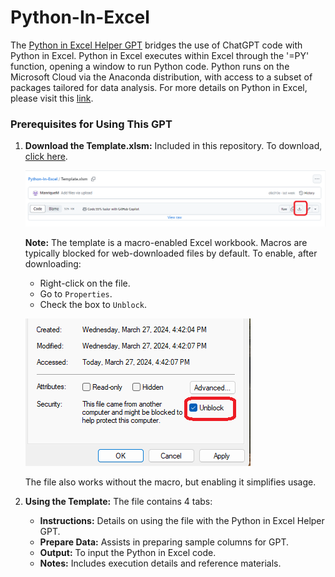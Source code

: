 # Python-In-Excel

The [Python in Excel Helper GPT](https://chat.openai.com/g/g-dubFVnxZQ-python-in-excel-helper) bridges the use of ChatGPT code with Python in Excel. Python in Excel executes within Excel through the '=PY' function, opening a window to run Python code. Python runs on the Microsoft Cloud via the Anaconda distribution, with access to a subset of packages tailored for data analysis. For more details on Python in Excel, please visit this [link](https://support.microsoft.com/en-gb/office/get-started-with-python-in-excel-a33fbcbe-065b-41d3-82cf-23d05397f53d).

### Prerequisites for Using This GPT

1. **Download the Template.xlsm:** Included in this repository. To download, [click here](Template.xlsm).

    ![ImageA](Images/DownloadFile.png)

    **Note:** The template is a macro-enabled Excel workbook. Macros are typically blocked for web-downloaded files by default. To enable, after downloading:
    - Right-click on the file.
    - Go to `Properties`.
    - Check the box to `Unblock`.

    ![ImageB](Images/EnableMacros.png)

    The file also works without the macro, but enabling it simplifies usage.

2. **Using the Template:** The file contains 4 tabs:
   - **Instructions:** Details on using the file with the Python in Excel Helper GPT.
   - **Prepare Data:** Assists in preparing sample columns for GPT.
   - **Output:** To input the Python in Excel code.
   - **Notes:** Includes execution details and reference materials.

